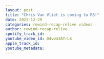 ```yaml
---
layout: post
title: "Chris Van Vliet is coming to R3!"
date: 2023-12-29
categories: rewind-recap-relive videos
author: rewind-recap-relive
spotify_track_id: 
youtube_video_id: D4vw43AYrLk
apple_track_id: 
youtube_metadata: 
---
```


